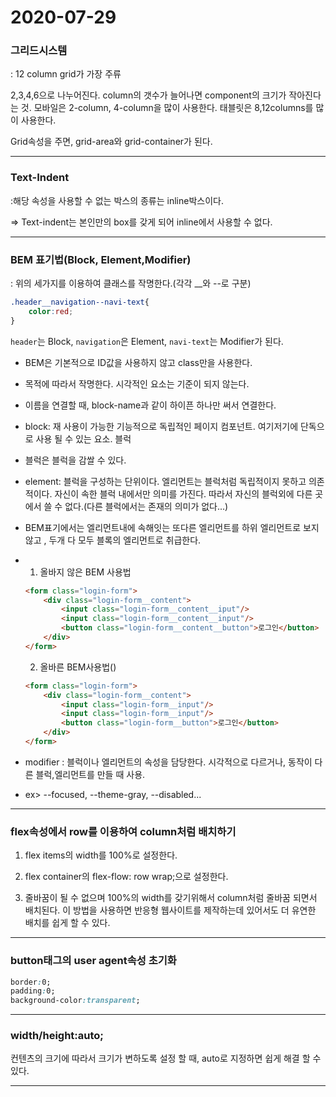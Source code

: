 # 2020-07-29

### 그리드시스템

: 12 column grid가 가장 주류

2,3,4,6으로 나누어진다. column의 갯수가 늘어나면 component의 크기가 작아진다는 것. 모바일은 2-column, 4-column을 많이 사용한다. 태블릿은 8,12columns를 많이 사용한다.

Grid속성을 주면, grid-area와 grid-container가 된다.



---------------

### Text-Indent

:해당 속성을 사용할 수 없는 박스의 종류는 inline박스이다.

=> Text-indent는 본인만의 box를 갖게 되어 inline에서 사용할 수 없다.

-------------------------

### BEM 표기법(Block, Element,Modifier)

: 위의 세가지를 이용하여 클래스를 작명한다.(각각 __와 --로 구분)

```css
.header__navigation--navi-text{
    color:red;
}
```

`header`는 Block, `navigation`은 Element, `navi-text`는 Modifier가 된다.

* BEM은 기본적으로 ID값을 사용하지 않고 class만을 사용한다.

* 목적에 따라서 작명한다. 시각적인 요소는 기준이 되지 않는다.

* 이름을 연결할 때, block-name과 같이 하이픈 하나만 써서 연결한다.

* block: 재 사용이 가능한 기능적으로 독립적인 페이지 컴포넌트. 여기저기에 단독으로 사용 될 수 있는 요소. 블럭

* 블럭은 블럭을 감쌀 수 있다.

* element: 블럭을 구성하는 단위이다. 엘리먼트는 블럭처럼 독립적이지 못하고 의존적이다. 자신이 속한 블럭 내에서만 의미를 가진다. 따라서 자신의 블럭외에 다른 곳에서 쓸 수 없다.(다른 블럭에서는 존재의 의미가 없다...)

* BEM표기에서는 엘리먼트내에 속해잇는 또다른 엘리먼트를 하위 엘리먼트로 보지 않고 , 두개 다 모두 블록의 엘리먼트로 취급한다.

* 1) 올바지 않은 BEM 사용법

  ```html
  <form class="login-form">
      <div class="login-form__content">
          <input class="login-form__content__iput"/>
          <input class="login-form__content__input"/>
          <button class="login-form__content__button">로그인</button>
      </div>
  </form>
  ```

  

  2) 올바른 BEM사용법()

  ```html
  <form class="login-form">
      <div class="login-form__content">
          <input class="login-form__input"/>
          <input class="login-form__input"/>
          <button class="login-form__button">로그인</button>
      </div>
  </form>
  ```

* modifier : 블럭이나 엘리먼트의 속성을 담당한다. 시각적으로 다르거나, 동작이 다른 블럭,엘리먼트를 만들 때 사용.

* ex> --focused, --theme-gray, --disabled...

---------------------

### flex속성에서 row를 이용하여 column처럼 배치하기

1) flex items의 width를 100%로 설정한다.

2) flex container의 flex-flow: row wrap;으로 설정한다.

3) 줄바꿈이 될 수 없으며 100%의 width를 갖기위해서 column처럼 줄바꿈 되면서 배치된다. 이 방법을 사용하면 반응형 웹사이트를 제작하는데 있어서도 더 유연한 배치를 쉽게 할 수 있다.

----------------------

### button태그의 user agent속성 초기화

```css
border:0;
padding:0;
background-color:transparent;
```

-------------------

### width/height:auto;

컨텐츠의 크기에 따라서 크기가 변하도록 설정 할 때, auto로 지정하면 쉽게 해결 할 수 있다.

-----------------------

